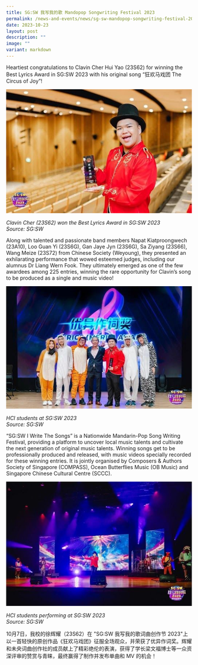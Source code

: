 ```yaml
---
title: SG:SW 我写我的歌 Mandopop Songwriting Festival 2023
permalink: /news-and-events/news/sg-sw-mandopop-songwriting-festival-2023/
date: 2023-10-23
layout: post
description: ""
image: ""
variant: markdown
---
```

Heartiest congratulations to Clavin Cher Hui Yao (23S62) for winning the Best Lyrics Award in SG:SW 2023 with his original song “狂欢马戏团 The Circus of Joy”!

![](/images/News%20and%20Events/SG:SW%20我写我的歌%202023%2023%20Oct%202023/SGSSW_2023_P1.jpg)

_Clavin Cher (23S62) won the Best Lyrics Award in SG:SW 2023 <br>
Source: SG:SW_

Along with talented and passionate band members Napat Kiatproongwech (23A10), Loo Guan Yi (23S6G), Gan Jaye Jyn (23S6G), Sa Ziyang (23S66), Wang Meize (23S72) from Chinese Society (Weyoung), they presented an exhilarating performance that wowed esteemed judges, including our alumnus Dr Liang Wern Fook. They ultimately emerged as one of the few awardees among 225 entries, winning the rare opportunity for Clavin’s song to be produced as a single and music video!

![](/images/News%20and%20Events/SG:SW%20我写我的歌%202023%2023%20Oct%202023/SGSSW_2023_P2.jpg)

_HCI students at SG:SW 2023 <br>
Source: SG:SW_

“SG:SW I Write The Songs” is a Nationwide Mandarin-Pop Song Writing Festival, providing a platform to uncover local music talents and cultivate the next generation of original music talents. Winning songs get to be professionally produced and released, with music videos specially recorded for these winning entries. It is jointly organised by Composers &amp; Authors Society of Singapore (COMPASS), Ocean Butterflies Music (OB Music) and Singapore Chinese Cultural Centre (SCCC).

![](/images/News%20and%20Events/SG:SW%20我写我的歌%202023%2023%20Oct%202023/SGSSW_2023_P3.jpg)

_HCI students performing at SG:SW 2023 <br>
Source: SG:SW_

10月7日，我校的徐辉耀（23S62）在 "SG:SW 我写我的歌词曲创作节 2023"上以一首轻快的原创作品《狂欢马戏团》征服全场观众，并荣获了优异作词奖。辉耀和未央词曲创作社的成员献上了精彩绝伦的表演，获得了学长梁文福博士等一众资深评审的赞赏与青睐，最终赢得了制作并发布单曲和 MV 的机会！